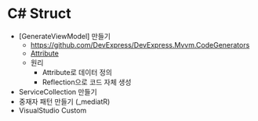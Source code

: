 # C# Struct
- [GenerateViewModel] 만들기
  - https://github.com/DevExpress/DevExpress.Mvvm.CodeGenerators
  - [Attribute](https://github.com/SagiK-Repository/C_Sharp_Study/blob/main/%EA%B2%80%EC%83%89%EC%9A%A9%20%ED%8C%8C%EC%9D%BC.md#16-%EB%A6%AC%ED%94%8C%EB%A0%89%EC%85%98%EA%B3%BC-%EC%95%A0%ED%8A%B8%EB%A6%AC%EB%B7%B0%ED%8A%B8)
  - 원리
	- Attribute로 데이터 정의
	- Reflection으로 코드 자체 생성
- ServiceCollection 만들기
- 중재자 패턴 만들기 (_mediatR)
- VisualStudio Custom